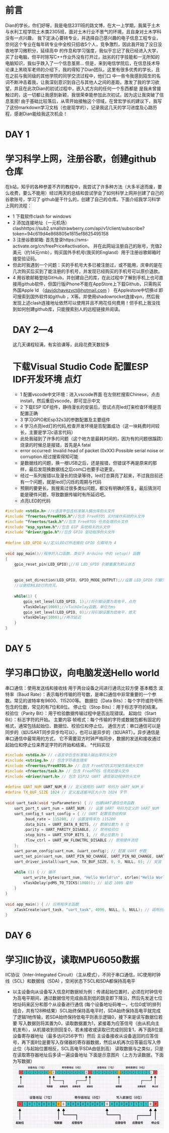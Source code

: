 # 前言
Dian的学长，你们好呀，我是电信2311班的路文博，在大一上学期，我属于土木与水利工程学院土木类2305班，面对土木行业不景气的环境，且自身对土木学科没有一点兴趣，
我下定决心要转专业，并选择自己感兴趣的电子信息工程专业，奈何这个专业在每年转专业中全校只招收5个人，竞争激烈，因此我开始了没日没夜地学习微积分，延续高中
的作息和学习强度，我似乎忘记了我已经进入大学，买了台电脑，但平时除写C++作业外没有打开过，拙劣的打字技能和一无所知的电脑知识，我似乎跌入了一个信息茧房...
但是，来到电信学院后，在信息技术导论课上黑晓军老师的介绍下，我的得知了Dian团队，这里有很多优秀的学长，且在之前与我同级的其他学院的同学交流过程中，他们口
中一些令我感到陌生的名词不断冲击着我，让我深刻意识到自己与其他人之间的差距，激发了我的学习欲望，并且在此次Dian的初试过程中，嵌入式方向的任何一个东西都是
是我未曾接触过的，这一切都让我感到新颖，我很荣幸能参加此次初试，因为这让我突破了信息茧房!
由于基础比较落后，从零开始接触这个领域，在曾宏学长的建议下，我写了这份markdown学习文档（也是现学的），记录我这几天的学习进度及心路历程，感谢Dian能给我这次机会！

# DAY 1
# 学习科学上网，注册谷歌，创建github仓库
在b站，知乎的各种参差不齐的教程中，我尝试了许多种方法（大多半途而废，要么收费，要么不能用）经过两天的总结和尝试学会了如何科学上网并创建了自己的谷歌账号，学习了
github是干什么的，创建了自己的仓库。下面介绍我学习科学上网的流程：
* 1 下载软件clash for windows 
* 2 添加连接地址（一元机场）clashhttps://sub2.smallstrawberry.com/api/v1/client/subscribe?token=94c619d4e868805e1815ef8625495158
* 3 注册谷歌邮箱: 首先登录https://sms-activate.org/cn/freePrice#activation， 并在此网站注册自己的账号，充值2美元（约14元rmb），购买国外手机号(我买的England）用于注册谷歌邮箱时接受验证码。
* 但此时我遇到一个问题：买的手机号大多已被注册过，或不能用，庆幸的是在几次购买后买到了能注册的手机号，并发现已经购买的手机号可以原价退款。
* 4 用谷歌邮箱登陆GitHub，并创建自己的库，在此过程中了解到手机上也可直接用github软件，但国行版iPhone不能在AppStore上下载Github，只需购买外国Apple Id （davidchavezvct@hotmail.com ）
  在Applestore中切换id 即可搜索到国外软件如github ，X等。并使用shadowrocket连接vpn，然后我发现上述clash连接地址依然可以使用并且不用花任何费用！但手机上我没找到如何创建github库，只能搜索别人的远程链接并阅读。
  # DAY 2—4
  这几天课程较满，有实验课等，此段花费天数较多
  # 下载Visual Studio Code 配置ESP IDF开发环境 点灯
  * 1 配置vscode中文环境：进入vscode界面 在左侧栏搜索Chinese，点击install，然后重启vscode，即可显示中文
  * 2 下载ESP IDF组件，静待漫长的安装后，尝试点亮led灯来检查环境是否配置正确
  * 3 学习GPIO和Esp32s3的参数配置及主要组件
  * 4 学习点亮led灯的代码,检查开发环境是否配置成功（这一块耗费时间较长，主要是学习c语言代码）
  * 此处我碰到了许多的问题（这个地方是最耗时间的，因为有的问题很蹊跷）烧录的时候总是报错，首先是A fatal
  * error occurred: Invalid head of packet (0xXX):Possible serial noise or corruption.经过搜索得知可能
  * 是数据线的问题，换一根USB之后，还是报错，但错误不再是原来的那样，最后发现换数据线之后com口也要手动更变。
  * 经过一系列报错以及漫长的烧录等待，led灯总算亮了起来，不过我目前还有一个问题，就是led灯闪烁的周期与代码
  * 预期的要更长，我搜索过很多类似问题，都没有明确的答复。最后猜测可能是硬件问题，导致数据传输时有所延迟吧。
  * 点亮LED的代码  
```c
#include <stdio.h> //c语言中包含标准输入输出库的头文件
#include "freertos/FreeRTOS.h"//包含 FreeRTOS 实时操作系统的头文件
#include "freertos/task.h"//包含 FreeRTOS 任务处理的头文件
#include "esp_system.h"//包含 ESP 系统相关的头文件
#include "driver/gpio.h"//包含 GPIO 驱动程序的头文件

#define LED_GPIO 4//定义LED灯所连接的 GPIO 引脚号为 4

void app_main()//程序的入口函数，类似于 Arduino 中的 setup() 函数
{
    gpio_reset_pin(LED_GPIO);//将 LED_GPIO 引脚重置为默认状态


    gpio_set_direction(LED_GPIO, GPIO_MODE_OUTPUT);//设置 LED_GPIO 引脚为输出模式，
    //以便控制LED灯的亮灭。

    while(1) {
        gpio_set_level(LED_GPIO, 1);//将引脚设置为高电平，点亮
        vTaskDelay(1000);//vTaskDelay函数，单位为ms
        gpio_set_level(LED_GPIO, 0);//将引脚设置为低电平，熄灭
        vTaskDelay(1000);//再次延迟
    }
}
```
# DAY 5
# 学习串口协议，向电脑发送Hello world
串口通信：使用发送线和接收线 用于两台设备之间进行通讯比较方便
基本概念
波特率（Baud Rate）：表示每秒传输的符号数，是串口通信中非常重要的一个参数。常见的波特率有9600、115200等。
数据位（Data Bits）：每个字符或符号所包含的位数，常见的有7位和8位。
停止位（Stop Bits）：用于标志字符的结束。
校验位（Parity Bit）：用于检验数据传输过程中是否出现错误。
起始位（Start Bit）：标志字符的开始。
主要内容
帧格式：每个传输的字符或数据包都有固定的格式，通常包括起始位、数据位、校验位和停止位。
通信方式：串口通信可以是同步的（如USART同步异步均可以），也可以是异步的（如UART）。异步通信是串口通信中最常用的方式，
它不需要双方时钟严格同步，数据的发送和接收通过起始位和停止位来界定字符的开始和结束。
*代码实现
```c
#include <stdio.h> // c语言中包含标准输入输出库的头文件
#include <string.h> // 包含字符串处理库
#include <freertos/FreeRTOS.h> // 包含 FreeRTOS实时操作系统头文件
#include <freertos/task.h> // 包含 FreeRTOS 任务处理头文件
#include <driver/uart.h> // 包含 ESP32 UART 通信驱动程序的头文件

#define UART_NUM UART_NUM_0 // 定义使用的 UART 号码为 UART_NUM_0
#define TX_BUF_SIZE 1024 // 定义发送缓冲区大小为 1024 字节

void uart_task(void *pvParameters) { // 创建UART通信任务函数
    uart_port_t uart_num = UART_NUM; // 设置 UART 号码为定义的 UART_NUM
    uart_config_t uart_config = { // UART 配置信息结构体
        .baud_rate = 115200, // 设置波特率为 115200
        .data_bits = UART_DATA_8_BITS, // 数据位数为 8 位
        .parity = UART_PARITY_DISABLE, // 禁用校验位
        .stop_bits = UART_STOP_BITS_1, // 停止位数为 1
        .flow_ctrl = UART_HW_FLOWCTRL_DISABLE // 禁用硬件流控
    };
    uart_param_config(uart_num, &uart_config); // 配置 UART 参数
    uart_set_pin(uart_num, UART_PIN_NO_CHANGE, UART_PIN_NO_CHANGE, UART_PIN_NO_CHANGE, UART_PIN_NO_CHANGE); // 设置 UART 引脚
    uart_driver_install(uart_num, TX_BUF_SIZE, 0, 0, NULL, 0); // 安装 UART 驱动程序

    while (1) { // 循环
        uart_write_bytes(uart_num, "Hello World!\n", strlen("Hello World!\n")); // 发送 "Hello World!\n" 消息
        vTaskDelay(pdMS_TO_TICKS(1000)); // 延迟 1000 毫秒
    }
}

void app_main() { // 应用程序主函数
    xTaskCreate(uart_task, "uart_task", 4096, NULL, 5, NULL); // 调用创建的任务函数，任务名为 "uart_task"，栈大小为 4096 字节，优先级（介于0到255）为 5
}
```
# DAY 6
# 学习IIC协议，读取MPU6050数据
IIC协议（Inter-Integrated Circuit）（主从模式），不同于串口通信，IIC使用时钟线（SCL）和数据线（SDA) ，空闲状态下SCL和SDA都保持高电平
* 以主设备向从设备写入信息时数据帧为例：传递起始位置时，必须在时钟信号为高电平期间，通过数据信号完成由高到低的跳变即下降沿，然后先发送七位地址码来区分和那个从设备进行通信
(每个设备地址码唯一，七位0或1的排列组合，共有128种结果）SCL始终保持高电平时，SDA始终保持高电平就完成了逻辑1地传输，若SDA始终保持低电平则表示逻辑0，接下来是读写数据位若要
写入数据则将其置为0，读取数据置为1，紧接着为应答信号（由从机向主机发布），从机接收到则回复0，若未接收或读取已完成则回复1，再下面8位是设备寄存器地址（最多访问256字节）然后
主设备接收从设备返回的应答信号，再下面8位是要写入存储器的寄存器数据，然后从机再次应答最后写入停止位（与起始位置相反，SCL高电平SDA由低到高）
读取数据与之类似，只是在读取寄存器地址后多读一遍设备地址 下面是示意图片（上方为读数据，下面为写数据）
 ![](https://github.com/xxxlwb/Dian/blob/main/Dian/%E8%AF%BB%E5%86%99%E6%95%B0%E6%8D%AE.jpg)


